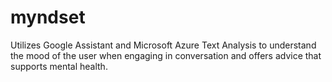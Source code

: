# myndset
Utilizes Google Assistant and Microsoft Azure Text Analysis to understand the mood of the user when engaging in conversation and offers advice that supports mental health. 
